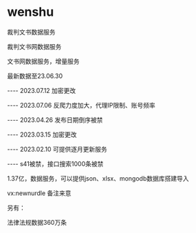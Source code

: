 # wenshu
裁判文书数据服务

裁判文书网数据服务

文书网数据服务，增量服务


最新数据至23.06.30

---- 2023.07.12 加密更改

---- 2023.07.06 反爬力度加大，代理IP限制、账号频率

---- 2023.04.26 发布日期倒序被禁

---- 2023.03.15 加密更改

---- 2023.02.10 可提供逐月更新服务

---- s41被禁，接口搜索1000条被禁


1.37亿，数据服务，可以提供json、xlsx、mongodb数据库搭建导入

vx:newnurdle 备注来意

另有：

法律法规数据360万条
